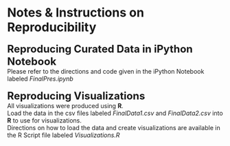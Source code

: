 Notes & Instructions on Reproducibility
=============================
<b><font size="5">Reproducing Curated Data in iPython Notebook</font></b><br>
Please refer to the directions and code given in the iPython Notebook labeled <i>FinalPres.ipynb</i>
<br><br>
<b><font size="5">Reproducing Visualizations</font></b>
<br>
All visualizations were produced using <b>R</b>.<br>
Load the data in the csv files labeled <i> FinalData1.csv</i> and <i> FinalData2.csv</i> into <b>R</b> to use for visualizations.<br>
Directions on how to load the data and create visualizations are available in the R Script file labeled <i>Visualizations.R</i>
